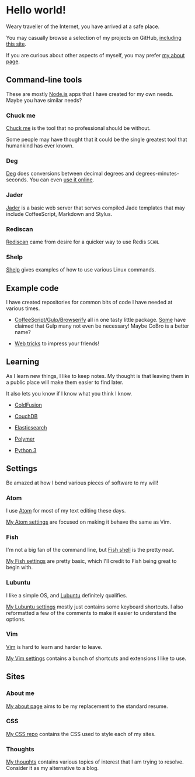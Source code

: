 # Hello world!

Weary traveller of the Internet, you have arrived at a safe place.

You may casually browse a selection of my projects on GitHub,
[including this site](https://github.com/MattMS/mattms.github.io).

If you are curious about other aspects of myself, you may prefer
[my about page](http://about.mattms.info/).


## Command-line tools

These are mostly [Node.js](https://nodejs.org/) apps that I have created for my own needs.
Maybe you have similar needs?


### Chuck me

[Chuck me](https://github.com/MattMS/chuckme)
is the tool that no professional should be without.

Some people may have thought that it could be the single greatest tool that humankind has ever known.


### Deg

[Deg](https://github.com/MattMS/deg)
does conversions between decimal degrees and degrees-minutes-seconds.
You can even [use it online](https://mattms.github.io/deg/).


### Jader

[Jader](https://mattms.github.io/jader)
is a basic web server that serves compiled Jade templates that may include CoffeeScript, Markdown and Stylus.


### Rediscan

[Rediscan](https://github.com/MattMS/rediscan)
came from desire for a quicker way to use Redis `SCAN`.


### Shelp

[Shelp](https://github.com/MattMS/shelp#shell-help)
gives examples of how to use various Linux commands.


## Example code

I have created repositories for common bits of code I have needed at various times.

- [CoffeeScript/Gulp/Browserify](https://github.com/MattMS/coffee_gulp_bro)
  all in one tasty little package.
  [Some](https://github.com/joshgillies) have claimed that Gulp many not even be necessary!
  Maybe CoBro is a better name?

- [Web tricks](https://github.com/MattMS/web_tricks) to impress your friends!


## Learning

As I learn new things, I like to keep notes.
My thought is that leaving them in a public place will make them easier to find later.

It also lets you know if I know what you think I know.

- [ColdFusion](https://github.com/MattMS/ColdFusion_notes)

- [CouchDB](https://github.com/MattMS/CouchDB_notes)

- [Elasticsearch](https://github.com/MattMS/Elasticsearch_notes)

- [Polymer](https://github.com/MattMS/Polymer_demo)

- [Python 3](https://github.com/MattMS/Python_3_notes)


## Settings

Be amazed at how I bend various pieces of software to my will!


### Atom

I use [Atom](https://atom.io/) for most of my text editing these days.

[My Atom settings](https://github.com/MattMS/my_atom_settings)
are focused on making it behave the same as Vim.


### Fish

I'm not a big fan of the command line, but [Fish shell](http://fishshell.com/) is the pretty neat.

[My Fish settings](https://github.com/MattMS/my-fish-config)
are pretty basic, which I'll credit to Fish being great to begin with.


### Lubuntu

I like a simple OS, and [Lubuntu](http://lubuntu.net/) definitely qualifies.

[My Lubuntu settings](https://github.com/MattMS/my-lubuntu-config)
mostly just contains some keyboard shortcuts.
I also reformatted a few of the comments to make it easier to understand the options.


### Vim

[Vim](http://www.vim.org/) is hard to learn and harder to leave.

[My Vim settings](https://github.com/MattMS/my-vim-config)
contains a bunch of shortcuts and extensions I like to use.


## Sites

### About me

[My about page](http://about.mattms.info/) aims to be my replacement to the standard resume.


### CSS

[My CSS repo](http://css.mattms.info/) contains the CSS used to style each of my sites.


### Thoughts

[My thoughts](http://thoughts.mattms.info/) contains various topics of interest that I am trying to resolve.
Consider it as my alternative to a blog.
